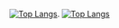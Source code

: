 [![Top Langs](https://github-readme-stats.vercel.app/api?username=amirrezarajabi&show_icons=true&theme=radical)](https://github.com/anuraghazra/github-readme-stats).  [![Top Langs](https://github-readme-stats.vercel.app/api/top-langs/?username=amirrezarajabi&layout=compact)](https://github.com/anuraghazra/github-readme-stats)
